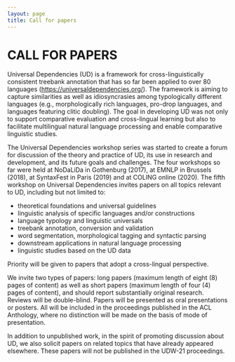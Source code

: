 ```yaml
---
layout: page
title: Call for papers
---
```


# CALL FOR PAPERS

Universal Dependencies (UD) is a framework for cross-linguistically consistent treebank annotation that has so far been applied to over 80 languages (<https://universaldependencies.org/>). The framework is aiming to capture similarities as well as idiosyncrasies among typologically different languages (e.g., morphologically rich languages, pro-drop languages, and languages featuring clitic doubling). The goal in developing UD was not only to support comparative evaluation and cross-lingual learning but also to facilitate multilingual natural language processing and enable comparative linguistic studies.

The Universal Dependencies workshop series was started to create a forum for discussion of the theory and practice of UD, its use in research and development, and its future goals and challenges. The four workshops so far were held at NoDaLiDa in Gothenburg (2017), at EMNLP in Brussels (2018), at SyntaxFest in Paris (2019) and at COLING online (2020). The fifth workshop on Universal Dependencies invites papers on all topics relevant to UD, including but not limited to:

- theoretical foundations and universal guidelines
- linguistic analysis of specific languages and/or constructions
- language typology and linguistic universals
- treebank annotation, conversion and validation
- word segmentation, morphological tagging and syntactic parsing
- downstream applications in natural language processing
- linguistic studies based on the UD data

Priority will be given to papers that adopt a cross-lingual perspective.

We invite two types of papers: long papers (maximum length of eight (8) pages of content) as well as short papers (maximum length of four (4) pages of content), and should report substantially original research. Reviews will be double-blind. Papers will be presented as oral presentations or posters. All will be included in the proceedings published in the ACL Anthology, where no distinction will be made on the basis of mode of presentation.

In addition to unpublished work, in the spirit of promoting discussion about UD, we also solicit papers on related topics that have already appeared elsewhere. These papers will not be published in the UDW-21 proceedings.

